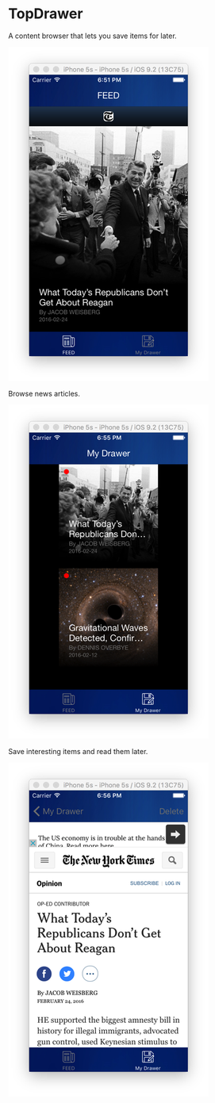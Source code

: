 # TopDrawer
A content browser that lets you save items for later.

![alt tag](https://github.com/CarlNathan/TopDrawer/blob/av/TopDrawer/Snip20160224_2.png)

Browse news articles.

![alt tag](https://github.com/CarlNathan/TopDrawer/blob/av/TopDrawer/Snip20160224_3.png)

Save interesting items and read them later.

![alt tag](https://github.com/CarlNathan/TopDrawer/blob/av/TopDrawer/Snip20160224_4.png)




